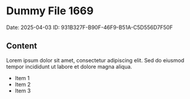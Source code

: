 # Dummy File 1669

Date: 2025-04-03
ID: 931B327F-B90F-46F9-B51A-C5D556D7F50F

## Content

Lorem ipsum dolor sit amet, consectetur adipiscing elit.
Sed do eiusmod tempor incididunt ut labore et dolore magna aliqua.

* Item 1
* Item 2
* Item 3
